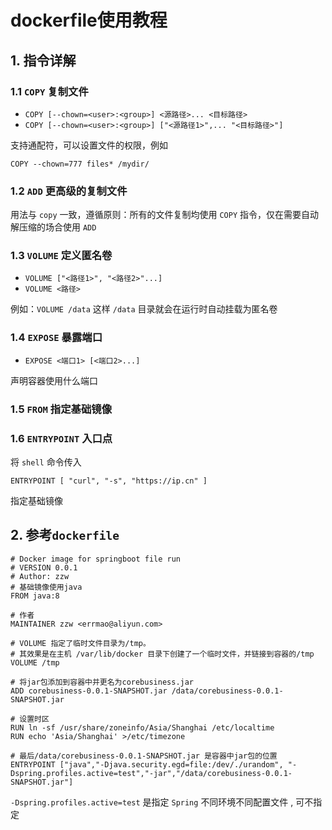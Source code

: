 # dockerfile使用教程

## 1. 指令详解

### 1.1 `COPY` 复制文件

- `COPY [--chown=<user>:<group>] <源路径>... <目标路径>`
- `COPY [--chown=<user>:<group>] ["<源路径1>",... "<目标路径>"]`

支持通配符，可以设置文件的权限，例如

```
COPY --chown=777 files* /mydir/
```

### 1.2 `ADD` 更高级的复制文件

用法与 `copy` 一致，遵循原则：所有的文件复制均使用 `COPY` 指令，仅在需要自动解压缩的场合使用 `ADD`

### 1.3 `VOLUME` 定义匿名卷

- `VOLUME ["<路径1>", "<路径2>"...]`
- `VOLUME <路径>`

例如：`VOLUME /data` 这样 `/data` 目录就会在运行时自动挂载为匿名卷

### 1.4 `EXPOSE` 暴露端口

- `EXPOSE <端口1> [<端口2>...]`

声明容器使用什么端口

### 1.5 `FROM` 指定基础镜像

### 1.6 `ENTRYPOINT` 入口点

将 `shell` 命令传入

```
ENTRYPOINT [ "curl", "-s", "https://ip.cn" ]
```

指定基础镜像

## 2. 参考`dockerfile`

```
# Docker image for springboot file run
# VERSION 0.0.1
# Author: zzw
# 基础镜像使用java
FROM java:8

# 作者
MAINTAINER zzw <errmao@aliyun.com>

# VOLUME 指定了临时文件目录为/tmp。
# 其效果是在主机 /var/lib/docker 目录下创建了一个临时文件，并链接到容器的/tmp
VOLUME /tmp

# 将jar包添加到容器中并更名为corebusiness.jar
ADD corebusiness-0.0.1-SNAPSHOT.jar /data/corebusiness-0.0.1-SNAPSHOT.jar

# 设置时区
RUN ln -sf /usr/share/zoneinfo/Asia/Shanghai /etc/localtime
RUN echo 'Asia/Shanghai' >/etc/timezone

# 最后/data/corebusiness-0.0.1-SNAPSHOT.jar 是容器中jar包的位置
ENTRYPOINT ["java","-Djava.security.egd=file:/dev/./urandom", "-Dspring.profiles.active=test","-jar","/data/corebusiness-0.0.1-SNAPSHOT.jar"]
```

`-Dspring.profiles.active=test` 是指定 `Spring` 不同环境不同配置文件 , 可不指定